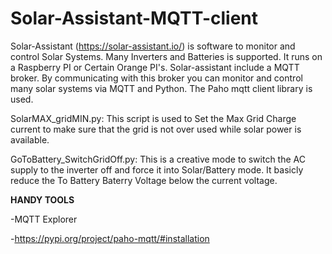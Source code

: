 # Solar-Assistant-MQTT-client
Solar-Assistant (https://solar-assistant.io/) is software to monitor and control Solar Systems. Many Inverters and Batteries is supported. It runs on a Raspberry PI or Certain Orange PI's. Solar-assistant include a MQTT broker. By communicating with this broker you can monitor and control many solar systems via MQTT and Python. The Paho mqtt client library is used.

SolarMAX_gridMIN.py: This script is used to Set the Max Grid Charge current to make sure that the grid is not over used while solar power is available.

GoToBattery_SwitchGridOff.py: This is a creative mode to switch the AC supply to the inverter off and force it into Solar/Battery mode. It basicly reduce the To Battery Baterry Voltage below the current voltage.

<B>HANDY TOOLS</B>

-MQTT Explorer

-<a href="https://pypi.org/project/paho-mqtt/#installation">https://pypi.org/project/paho-mqtt/#installation</a>
